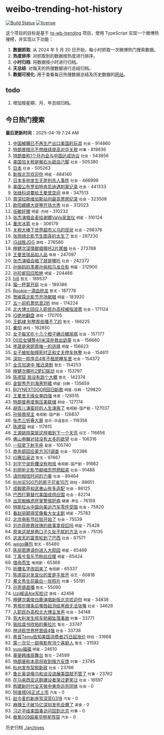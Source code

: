 # weibo-trending-hot-history

[![Build Status](https://github.com/lxw15337674/weibo-trending-hot-history/actions/workflows/nodejs.yml/badge.svg)](https://github.com/lxw15337674/weibo-trending-hot-history/actions)
[![license](https://img.shields.io/github/license/lxw15337674/weibo-trending-hot-history)](https://github.com/lxw15337674/weibo-trending-hot-history/blob/master/LICENSE)


这个项目的目标是基于 [tg-wb-trending](https://github.com/xiadd/tg-wb-trending) 项目，使用 TypeScript 实现一个微博热搜榜，并实现以下功能：

1. **数据抓取**: 从 2024 年 5 月 20 日开始，每小时抓取一次微博热门搜索数据。
2. **热度排序**: 对抓取到的数据按热度进行排序。
3. **小时归档**: 将数据按小时进行归档。
4. **天总结**: 对每天的热搜数据进行总结归档。
5. **数据可视化**: 用于查看每日热搜数据总结及历史数据的[网站](https://weibo-trending-hot-history.vercel.app/)。

## todo

1. 增加按星期、月、年总结归档。



## 今日热门搜索



























































































































































































































































































































































































































































































































































































































































































































































































































































































































































































































































































































































































































































































































































































































































































































































































































































































































































































































































































































































































































































































































































































































































































































































































































































































































































































































































































































































































































































































































































































































































































































































































































































































































































































































































































































































































































































































































































































































































































































































































































































































































































































































































































































































































































































































































































































































































































































































































































































































































































































































































































































































































































































































































































































































































































































































































































































































































































































































































































































































































































































































































































































































































































































































































































































































































































































































































































































































































































































































































































































































































































































































































































































































































































































































































































































































































































































































































































































































































<!-- BEGIN -->

**最后更新时间**：2025-04-19 7:24 AM
1. [中国被曝已不再生产出口美国的玩具](https://m.weibo.cn/search?containerid=100103type%3D1%26t%3D10%26q%3D%23%E4%B8%AD%E5%9B%BD%E8%A2%AB%E6%9B%9D%E5%B7%B2%E4%B8%8D%E5%86%8D%E7%94%9F%E4%BA%A7%E5%87%BA%E5%8F%A3%E7%BE%8E%E5%9B%BD%E7%9A%84%E7%8E%A9%E5%85%B7%23&stream_entry_id=31&isnewpage=1&extparam=seat%3D1%26c_type%3D31%26dgr%3D0%26cate%3D5001%26pos%3D0%26stream_entry_id%3D31%26realpos%3D1%26lcate%3D5001%26flag%3D2%26band_rank%3D1%26filter_type%3Drealtimehot%26q%3D%2523%25E4%25B8%25AD%25E5%259B%25BD%25E8%25A2%25AB%25E6%259B%259D%25E5%25B7%25B2%25E4%25B8%258D%25E5%2586%258D%25E7%2594%259F%25E4%25BA%25A7%25E5%2587%25BA%25E5%258F%25A3%25E7%25BE%258E%25E5%259B%25BD%25E7%259A%2584%25E7%258E%25A9%25E5%2585%25B7%2523%26display_time%3D1744993918%26pre_seqid%3D174499391868803309632131) `社会` - 914860
2. [特朗普暗示不想继续提高对华关税](https://m.weibo.cn/search?containerid=100103type%3D1%26t%3D10%26q%3D%23%E7%89%B9%E6%9C%97%E6%99%AE%E6%9A%97%E7%A4%BA%E4%B8%8D%E6%83%B3%E7%BB%A7%E7%BB%AD%E6%8F%90%E9%AB%98%E5%AF%B9%E5%8D%8E%E5%85%B3%E7%A8%8E%23&stream_entry_id=31&isnewpage=1&extparam=seat%3D1%26c_type%3D31%26dgr%3D0%26cate%3D5001%26pos%3D38%26stream_entry_id%3D31%26realpos%3D39%26lcate%3D5001%26flag%3D1%26band_rank%3D39%26filter_type%3Drealtimehot%26q%3D%2523%25E7%2589%25B9%25E6%259C%2597%25E6%2599%25AE%25E6%259A%2597%25E7%25A4%25BA%25E4%25B8%258D%25E6%2583%25B3%25E7%25BB%25A7%25E7%25BB%25AD%25E6%258F%2590%25E9%25AB%2598%25E5%25AF%25B9%25E5%258D%258E%25E5%2585%25B3%25E7%25A8%258E%2523%26display_time%3D1744993918%26pre_seqid%3D174499391868803309632131) `时事` - 819836
3. [特朗普称1个月内会与中国达成协议](https://m.weibo.cn/search?containerid=100103type%3D1%26t%3D10%26q%3D%23%E7%89%B9%E6%9C%97%E6%99%AE%E7%A7%B01%E4%B8%AA%E6%9C%88%E5%86%85%E4%BC%9A%E4%B8%8E%E4%B8%AD%E5%9B%BD%E8%BE%BE%E6%88%90%E5%8D%8F%E8%AE%AE%23&stream_entry_id=31&isnewpage=1&extparam=seat%3D1%26c_type%3D31%26dgr%3D0%26cate%3D5001%26pos%3D1%26stream_entry_id%3D31%26realpos%3D2%26lcate%3D5001%26flag%3D0%26band_rank%3D2%26filter_type%3Drealtimehot%26q%3D%2523%25E7%2589%25B9%25E6%259C%2597%25E6%2599%25AE%25E7%25A7%25B01%25E4%25B8%25AA%25E6%259C%2588%25E5%2586%2585%25E4%25BC%259A%25E4%25B8%258E%25E4%25B8%25AD%25E5%259B%25BD%25E8%25BE%25BE%25E6%2588%2590%25E5%258D%258F%25E8%25AE%25AE%2523%26display_time%3D1744993918%26pre_seqid%3D174499391868803309632131) `社会` - 543856
4. [美国加关税是搬石头砸自己脚](https://m.weibo.cn/search?containerid=100103type%3D1%26t%3D10%26q%3D%23%E7%BE%8E%E5%9B%BD%E5%8A%A0%E5%85%B3%E7%A8%8E%E6%98%AF%E6%90%AC%E7%9F%B3%E5%A4%B4%E7%A0%B8%E8%87%AA%E5%B7%B1%E8%84%9A%23&stream_entry_id=31&isnewpage=1&extparam=seat%3D1%26c_type%3D31%26dgr%3D0%26cate%3D5001%26pos%3D2%26stream_entry_id%3D31%26realpos%3D3%26lcate%3D5001%26flag%3D0%26band_rank%3D3%26filter_type%3Drealtimehot%26q%3D%2523%25E7%25BE%258E%25E5%259B%25BD%25E5%258A%25A0%25E5%2585%25B3%25E7%25A8%258E%25E6%2598%25AF%25E6%2590%25AC%25E7%259F%25B3%25E5%25A4%25B4%25E7%25A0%25B8%25E8%2587%25AA%25E5%25B7%25B1%25E8%2584%259A%2523%26display_time%3D1744993918%26pre_seqid%3D174499391868803309632131) `社会` - 505380
5. [日本](https://m.weibo.cn/search?containerid=100103type%3D1%26t%3D10%26q%3D%E6%97%A5%E6%9C%AC&stream_entry_id=31&isnewpage=1&extparam=seat%3D1%26c_type%3D31%26dgr%3D0%26cate%3D5001%26pos%3D3%26stream_entry_id%3D31%26realpos%3D4%26lcate%3D5001%26flag%3D16%26band_rank%3D4%26filter_type%3Drealtimehot%26q%3D%25E6%2597%25A5%25E6%259C%25AC%26display_time%3D1744993918%26pre_seqid%3D174499391868803309632131) `社会` - 505263
6. [新版北京欢迎你](https://m.weibo.cn/search?containerid=100103type%3D1%26t%3D10%26q%3D%23%E6%96%B0%E7%89%88%E5%8C%97%E4%BA%AC%E6%AC%A2%E8%BF%8E%E4%BD%A0%23&stream_entry_id=31&isnewpage=1&extparam=seat%3D1%26c_type%3D31%26dgr%3D0%26cate%3D5001%26pos%3D4%26stream_entry_id%3D31%26realpos%3D5%26lcate%3D5001%26flag%3D2%26band_rank%3D5%26filter_type%3Drealtimehot%26q%3D%2523%25E6%2596%25B0%25E7%2589%2588%25E5%258C%2597%25E4%25BA%25AC%25E6%25AC%25A2%25E8%25BF%258E%25E4%25BD%25A0%2523%26display_time%3D1744993918%26pre_seqid%3D174499391868803309632131) `明星` - 484140
7. [日本多地发生无差别杀人事件](https://m.weibo.cn/search?containerid=100103type%3D1%26t%3D10%26q%3D%23%E6%97%A5%E6%9C%AC%E5%A4%9A%E5%9C%B0%E5%8F%91%E7%94%9F%E6%97%A0%E5%B7%AE%E5%88%AB%E6%9D%80%E4%BA%BA%E4%BA%8B%E4%BB%B6%23&stream_entry_id=31&isnewpage=1&extparam=seat%3D1%26c_type%3D31%26dgr%3D0%26cate%3D5001%26pos%3D5%26stream_entry_id%3D31%26realpos%3D6%26lcate%3D5001%26flag%3D2%26band_rank%3D6%26filter_type%3Drealtimehot%26q%3D%2523%25E6%2597%25A5%25E6%259C%25AC%25E5%25A4%259A%25E5%259C%25B0%25E5%258F%2591%25E7%2594%259F%25E6%2597%25A0%25E5%25B7%25AE%25E5%2588%25AB%25E6%259D%2580%25E4%25BA%25BA%25E4%25BA%258B%25E4%25BB%25B6%2523%26display_time%3D1744993918%26pre_seqid%3D174499391868803309632131) `社会` - 466999
8. [美国公布罗伯特肯尼迪遇刺案记录](https://m.weibo.cn/search?containerid=100103type%3D1%26t%3D10%26q%3D%23%E7%BE%8E%E5%9B%BD%E5%85%AC%E5%B8%83%E7%BD%97%E4%BC%AF%E7%89%B9%E8%82%AF%E5%B0%BC%E8%BF%AA%E9%81%87%E5%88%BA%E6%A1%88%E8%AE%B0%E5%BD%95%23&stream_entry_id=31&isnewpage=1&extparam=seat%3D1%26c_type%3D31%26dgr%3D0%26cate%3D5001%26pos%3D6%26stream_entry_id%3D31%26realpos%3D7%26lcate%3D5001%26flag%3D1%26band_rank%3D7%26filter_type%3Drealtimehot%26q%3D%2523%25E7%25BE%258E%25E5%259B%25BD%25E5%2585%25AC%25E5%25B8%2583%25E7%25BD%2597%25E4%25BC%25AF%25E7%2589%25B9%25E8%2582%25AF%25E5%25B0%25BC%25E8%25BF%25AA%25E9%2581%2587%25E5%2588%25BA%25E6%25A1%2588%25E8%25AE%25B0%25E5%25BD%2595%2523%26display_time%3D1744993918%26pre_seqid%3D174499391868803309632131) `社会` - 441333
9. [张继科说要给王曼昱空间](https://m.weibo.cn/search?containerid=100103type%3D1%26t%3D10%26q%3D%23%E5%BC%A0%E7%BB%A7%E7%A7%91%E8%AF%B4%E8%A6%81%E7%BB%99%E7%8E%8B%E6%9B%BC%E6%98%B1%E7%A9%BA%E9%97%B4%23&stream_entry_id=31&isnewpage=1&extparam=seat%3D1%26c_type%3D31%26dgr%3D0%26cate%3D5001%26pos%3D7%26stream_entry_id%3D31%26realpos%3D8%26lcate%3D5001%26flag%3D2%26band_rank%3D8%26filter_type%3Drealtimehot%26q%3D%2523%25E5%25BC%25A0%25E7%25BB%25A7%25E7%25A7%2591%25E8%25AF%25B4%25E8%25A6%2581%25E7%25BB%2599%25E7%258E%258B%25E6%259B%25BC%25E6%2598%25B1%25E7%25A9%25BA%25E9%2597%25B4%2523%26display_time%3D1744993918%26pre_seqid%3D174499391868803309632131) `体育` - 347513
10. [周深拉斯维加斯站创最高票房纪录](https://m.weibo.cn/search?containerid=100103type%3D1%26t%3D10%26q%3D%23%E5%91%A8%E6%B7%B1%E6%8B%89%E6%96%AF%E7%BB%B4%E5%8A%A0%E6%96%AF%E7%AB%99%E5%88%9B%E6%9C%80%E9%AB%98%E7%A5%A8%E6%88%BF%E7%BA%AA%E5%BD%95%23&stream_entry_id=31&isnewpage=1&extparam=seat%3D1%26c_type%3D31%26dgr%3D0%26cate%3D5001%26pos%3D8%26stream_entry_id%3D31%26realpos%3D9%26lcate%3D5001%26flag%3D0%26band_rank%3D9%26filter_type%3Drealtimehot%26q%3D%2523%25E5%2591%25A8%25E6%25B7%25B1%25E6%258B%2589%25E6%2596%25AF%25E7%25BB%25B4%25E5%258A%25A0%25E6%2596%25AF%25E7%25AB%2599%25E5%2588%259B%25E6%259C%2580%25E9%25AB%2598%25E7%25A5%25A8%25E6%2588%25BF%25E7%25BA%25AA%25E5%25BD%2595%2523%26display_time%3D1744993918%26pre_seqid%3D174499391868803309632131) `社会` - 323508
11. [欧阳娜娜大提琴开场大秀](https://m.weibo.cn/search?containerid=100103type%3D1%26t%3D10%26q%3D%23%E6%AC%A7%E9%98%B3%E5%A8%9C%E5%A8%9C%E5%A4%A7%E6%8F%90%E7%90%B4%E5%BC%80%E5%9C%BA%E5%A4%A7%E7%A7%80%23&stream_entry_id=31&isnewpage=1&extparam=seat%3D1%26c_type%3D31%26dgr%3D0%26cate%3D5001%26pos%3D9%26stream_entry_id%3D31%26realpos%3D10%26lcate%3D5001%26flag%3D0%26band_rank%3D10%26filter_type%3Drealtimehot%26q%3D%2523%25E6%25AC%25A7%25E9%2598%25B3%25E5%25A8%259C%25E5%25A8%259C%25E5%25A4%25A7%25E6%258F%2590%25E7%2590%25B4%25E5%25BC%2580%25E5%259C%25BA%25E5%25A4%25A7%25E7%25A7%2580%2523%26display_time%3D1744993918%26pre_seqid%3D174499391868803309632131) `社会` - 312023
12. [任敏好辣](https://m.weibo.cn/search?containerid=100103type%3D1%26t%3D10%26q%3D%E4%BB%BB%E6%95%8F%E5%A5%BD%E8%BE%A3&stream_entry_id=31&isnewpage=1&extparam=seat%3D1%26c_type%3D31%26dgr%3D0%26cate%3D5001%26pos%3D10%26stream_entry_id%3D31%26realpos%3D11%26lcate%3D5001%26flag%3D2%26band_rank%3D11%26filter_type%3Drealtimehot%26q%3D%25E4%25BB%25BB%25E6%2595%258F%25E5%25A5%25BD%25E8%25BE%25A3%26display_time%3D1744993918%26pre_seqid%3D174499391868803309632131) `明星-内地` - 310232
13. [张杰演唱会麦给谢娜VaVa吴宣仪](https://m.weibo.cn/search?containerid=100103type%3D1%26t%3D10%26q%3D%E5%BC%A0%E6%9D%B0%E6%BC%94%E5%94%B1%E4%BC%9A%E9%BA%A6%E7%BB%99%E8%B0%A2%E5%A8%9CVaVa%E5%90%B4%E5%AE%A3%E4%BB%AA&stream_entry_id=31&isnewpage=1&extparam=seat%3D1%26c_type%3D31%26dgr%3D0%26cate%3D5001%26pos%3D11%26stream_entry_id%3D31%26realpos%3D12%26lcate%3D5001%26flag%3D1%26band_rank%3D12%26filter_type%3Drealtimehot%26q%3D%25E5%25BC%25A0%25E6%259D%25B0%25E6%25BC%2594%25E5%2594%25B1%25E4%25BC%259A%25E9%25BA%25A6%25E7%25BB%2599%25E8%25B0%25A2%25E5%25A8%259CVaVa%25E5%2590%25B4%25E5%25AE%25A3%25E4%25BB%25AA%26display_time%3D1744993918%26pre_seqid%3D174499391868803309632131) `明星` - 310124
14. [重庆冰雹](https://m.weibo.cn/search?containerid=100103type%3D1%26t%3D10%26q%3D%E9%87%8D%E5%BA%86%E5%86%B0%E9%9B%B9&stream_entry_id=31&isnewpage=1&extparam=seat%3D1%26c_type%3D31%26dgr%3D0%26cate%3D5001%26pos%3D12%26stream_entry_id%3D31%26realpos%3D13%26lcate%3D5001%26flag%3D1%26band_rank%3D13%26filter_type%3Drealtimehot%26q%3D%25E9%2587%258D%25E5%25BA%2586%25E5%2586%25B0%25E9%259B%25B9%26display_time%3D1744993918%26pre_seqid%3D174499391868803309632131) `社会` - 306179
15. [关税大棒下世界超市义乌的现状](https://m.weibo.cn/search?containerid=100103type%3D1%26t%3D10%26q%3D%23%E5%85%B3%E7%A8%8E%E5%A4%A7%E6%A3%92%E4%B8%8B%E4%B8%96%E7%95%8C%E8%B6%85%E5%B8%82%E4%B9%89%E4%B9%8C%E7%9A%84%E7%8E%B0%E7%8A%B6%23&stream_entry_id=31&isnewpage=1&extparam=seat%3D1%26c_type%3D31%26dgr%3D0%26cate%3D5001%26pos%3D42%26stream_entry_id%3D31%26realpos%3D43%26lcate%3D5001%26flag%3D0%26band_rank%3D43%26filter_type%3Drealtimehot%26q%3D%2523%25E5%2585%25B3%25E7%25A8%258E%25E5%25A4%25A7%25E6%25A3%2592%25E4%25B8%258B%25E4%25B8%2596%25E7%2595%258C%25E8%25B6%2585%25E5%25B8%2582%25E4%25B9%2589%25E4%25B9%258C%25E7%259A%2584%25E7%258E%25B0%25E7%258A%25B6%2523%26display_time%3D1744993918%26pre_seqid%3D174499391868803309632131) `社会` - 298376
16. [张雨绮北影节生图真的太生了](https://m.weibo.cn/search?containerid=100103type%3D1%26t%3D10%26q%3D%E5%BC%A0%E9%9B%A8%E7%BB%AE%E5%8C%97%E5%BD%B1%E8%8A%82%E7%94%9F%E5%9B%BE%E7%9C%9F%E7%9A%84%E5%A4%AA%E7%94%9F%E4%BA%86&stream_entry_id=31&isnewpage=1&extparam=seat%3D1%26c_type%3D31%26dgr%3D0%26cate%3D5001%26pos%3D13%26stream_entry_id%3D31%26realpos%3D14%26lcate%3D5001%26flag%3D1%26band_rank%3D14%26filter_type%3Drealtimehot%26q%3D%25E5%25BC%25A0%25E9%259B%25A8%25E7%25BB%25AE%25E5%258C%2597%25E5%25BD%25B1%25E8%258A%2582%25E7%2594%259F%25E5%259B%25BE%25E7%259C%259F%25E7%259A%2584%25E5%25A4%25AA%25E7%2594%259F%25E4%25BA%2586%26display_time%3D1744993918%26pre_seqid%3D174499391868803309632131) `暂无` - 287230
17. [iG战胜JDG](https://m.weibo.cn/search?containerid=100103type%3D1%26t%3D10%26q%3D%23iG%E6%88%98%E8%83%9CJDG%23&stream_entry_id=31&isnewpage=1&extparam=seat%3D1%26c_type%3D31%26dgr%3D0%26cate%3D5001%26pos%3D14%26stream_entry_id%3D31%26realpos%3D15%26lcate%3D5001%26flag%3D1%26band_rank%3D15%26filter_type%3Drealtimehot%26q%3D%2523iG%25E6%2588%2598%25E8%2583%259CJDG%2523%26display_time%3D1744993918%26pre_seqid%3D174499391868803309632131) `游戏` - 276580
18. [檀健次深情献唱哪吒2片尾曲](https://m.weibo.cn/search?containerid=100103type%3D1%26t%3D10%26q%3D%23%E6%AA%80%E5%81%A5%E6%AC%A1%E6%B7%B1%E6%83%85%E7%8C%AE%E5%94%B1%E5%93%AA%E5%90%922%E7%89%87%E5%B0%BE%E6%9B%B2%23&stream_entry_id=31&isnewpage=1&extparam=seat%3D1%26c_type%3D31%26dgr%3D0%26cate%3D5001%26pos%3D15%26stream_entry_id%3D31%26realpos%3D16%26lcate%3D5001%26flag%3D0%26band_rank%3D16%26filter_type%3Drealtimehot%26q%3D%2523%25E6%25AA%2580%25E5%2581%25A5%25E6%25AC%25A1%25E6%25B7%25B1%25E6%2583%2585%25E7%258C%25AE%25E5%2594%25B1%25E5%2593%25AA%25E5%2590%25922%25E7%2589%2587%25E5%25B0%25BE%25E6%259B%25B2%2523%26display_time%3D1744993918%26pre_seqid%3D174499391868803309632131) `社会` - 273768
19. [王曼昱球品如人品](https://m.weibo.cn/search?containerid=100103type%3D1%26t%3D10%26q%3D%23%E7%8E%8B%E6%9B%BC%E6%98%B1%E7%90%83%E5%93%81%E5%A6%82%E4%BA%BA%E5%93%81%23&stream_entry_id=31&isnewpage=1&extparam=seat%3D1%26c_type%3D31%26dgr%3D0%26cate%3D5001%26pos%3D16%26stream_entry_id%3D31%26realpos%3D17%26lcate%3D5001%26flag%3D0%26band_rank%3D17%26filter_type%3Drealtimehot%26q%3D%2523%25E7%258E%258B%25E6%259B%25BC%25E6%2598%25B1%25E7%2590%2583%25E5%2593%2581%25E5%25A6%2582%25E4%25BA%25BA%25E5%2593%2581%2523%26display_time%3D1744993918%26pre_seqid%3D174499391868803309632131) `体育` - 247097
20. [张杰演唱会唱了就是哪吒](https://m.weibo.cn/search?containerid=100103type%3D1%26t%3D10%26q%3D%23%E5%BC%A0%E6%9D%B0%E6%BC%94%E5%94%B1%E4%BC%9A%E5%94%B1%E4%BA%86%E5%B0%B1%E6%98%AF%E5%93%AA%E5%90%92%23&stream_entry_id=31&isnewpage=1&extparam=seat%3D1%26lcate%3D5001%26flag%3D1%26realpos%3D6%26q%3D%2523%25E5%25BC%25A0%25E6%259D%25B0%25E6%25BC%2594%25E5%2594%25B1%25E4%25BC%259A%25E5%2594%25B1%25E4%25BA%2586%25E5%25B0%25B1%25E6%2598%25AF%25E5%2593%25AA%25E5%2590%2592%2523%26c_type%3D31%26cate%3D5001%26pos%3D6%26filter_type%3Drealtimehot%26stream_entry_id%3D31%26band_rank%3D6%26dgr%3D0%26display_time%3D1744997044%26pre_seqid%3D174499704415503446132156) `社会` - 242372
21. [孙俪妈妈羡慕孙俪和马龙合影](https://m.weibo.cn/search?containerid=100103type%3D1%26t%3D10%26q%3D%23%E5%AD%99%E4%BF%AA%E5%A6%88%E5%A6%88%E7%BE%A1%E6%85%95%E5%AD%99%E4%BF%AA%E5%92%8C%E9%A9%AC%E9%BE%99%E5%90%88%E5%BD%B1%23&stream_entry_id=31&isnewpage=1&extparam=seat%3D1%26c_type%3D31%26dgr%3D0%26cate%3D5001%26pos%3D17%26stream_entry_id%3D31%26realpos%3D18%26lcate%3D5001%26flag%3D0%26band_rank%3D18%26filter_type%3Drealtimehot%26q%3D%2523%25E5%25AD%2599%25E4%25BF%25AA%25E5%25A6%2588%25E5%25A6%2588%25E7%25BE%25A1%25E6%2585%2595%25E5%25AD%2599%25E4%25BF%25AA%25E5%2592%258C%25E9%25A9%25AC%25E9%25BE%2599%25E5%2590%2588%25E5%25BD%25B1%2523%26display_time%3D1744993918%26pre_seqid%3D174499391868803309632131) `明星` - 212900
22. [孙珍妮回应脸肿](https://m.weibo.cn/search?containerid=100103type%3D1%26t%3D10%26q%3D%23%E5%AD%99%E7%8F%8D%E5%A6%AE%E5%9B%9E%E5%BA%94%E8%84%B8%E8%82%BF%23&stream_entry_id=31&isnewpage=1&extparam=seat%3D1%26c_type%3D31%26dgr%3D0%26cate%3D5001%26pos%3D18%26stream_entry_id%3D31%26realpos%3D19%26lcate%3D5001%26flag%3D0%26band_rank%3D19%26filter_type%3Drealtimehot%26q%3D%2523%25E5%25AD%2599%25E7%258F%258D%25E5%25A6%25AE%25E5%259B%259E%25E5%25BA%2594%25E8%2584%25B8%25E8%2582%25BF%2523%26display_time%3D1744993918%26pre_seqid%3D174499391868803309632131) `明星` - 204466
23. [hi6](https://m.weibo.cn/search?containerid=100103type%3D1%26t%3D10%26q%3Dhi6&stream_entry_id=31&isnewpage=1&extparam=seat%3D1%26c_type%3D31%26dgr%3D0%26cate%3D5001%26pos%3D19%26stream_entry_id%3D31%26realpos%3D20%26lcate%3D5001%26flag%3D1%26band_rank%3D20%26filter_type%3Drealtimehot%26q%3Dhi6%26display_time%3D1744993918%26pre_seqid%3D174499391868803309632131) `暂无` - 189537
24. [猫一杯案开庭](https://m.weibo.cn/search?containerid=100103type%3D1%26t%3D10%26q%3D%23%E7%8C%AB%E4%B8%80%E6%9D%AF%E6%A1%88%E5%BC%80%E5%BA%AD%23&stream_entry_id=31&isnewpage=1&extparam=seat%3D1%26c_type%3D31%26dgr%3D0%26cate%3D5001%26pos%3D20%26stream_entry_id%3D31%26realpos%3D21%26lcate%3D5001%26flag%3D2%26band_rank%3D21%26filter_type%3Drealtimehot%26q%3D%2523%25E7%258C%25AB%25E4%25B8%2580%25E6%259D%25AF%25E6%25A1%2588%25E5%25BC%2580%25E5%25BA%25AD%2523%26display_time%3D1744993918%26pre_seqid%3D174499391868803309632131) `社会` - 189386
25. [Rookie一滴血抢龙](https://m.weibo.cn/search?containerid=100103type%3D1%26t%3D10%26q%3DRookie%E4%B8%80%E6%BB%B4%E8%A1%80%E6%8A%A2%E9%BE%99&stream_entry_id=31&isnewpage=1&extparam=seat%3D1%26c_type%3D31%26dgr%3D0%26cate%3D5001%26pos%3D21%26stream_entry_id%3D31%26realpos%3D22%26lcate%3D5001%26flag%3D1%26band_rank%3D22%26filter_type%3Drealtimehot%26q%3DRookie%25E4%25B8%2580%25E6%25BB%25B4%25E8%25A1%2580%25E6%258A%25A2%25E9%25BE%2599%26display_time%3D1744993918%26pre_seqid%3D174499391868803309632131) `暂无` - 187776
26. [贺峻霖北影节开场献唱](https://m.weibo.cn/search?containerid=100103type%3D1%26t%3D10%26q%3D%23%E8%B4%BA%E5%B3%BB%E9%9C%96%E5%8C%97%E5%BD%B1%E8%8A%82%E5%BC%80%E5%9C%BA%E7%8C%AE%E5%94%B1%23&stream_entry_id=31&isnewpage=1&extparam=seat%3D1%26c_type%3D31%26dgr%3D0%26cate%3D5001%26pos%3D22%26stream_entry_id%3D31%26realpos%3D23%26lcate%3D5001%26flag%3D1%26band_rank%3D23%26filter_type%3Drealtimehot%26q%3D%2523%25E8%25B4%25BA%25E5%25B3%25BB%25E9%259C%2596%25E5%258C%2597%25E5%25BD%25B1%25E8%258A%2582%25E5%25BC%2580%25E5%259C%25BA%25E7%258C%25AE%25E5%2594%25B1%2523%26display_time%3D1744993918%26pre_seqid%3D174499391868803309632131) `明星` - 183920
27. [五一前机票低至2折](https://m.weibo.cn/search?containerid=100103type%3D1%26t%3D10%26q%3D%23%E4%BA%94%E4%B8%80%E5%89%8D%E6%9C%BA%E7%A5%A8%E4%BD%8E%E8%87%B32%E6%8A%98%23&stream_entry_id=31&isnewpage=1&extparam=seat%3D1%26c_type%3D31%26dgr%3D0%26cate%3D5001%26pos%3D23%26stream_entry_id%3D31%26realpos%3D24%26lcate%3D5001%26flag%3D1%26band_rank%3D24%26filter_type%3Drealtimehot%26q%3D%2523%25E4%25BA%2594%25E4%25B8%2580%25E5%2589%258D%25E6%259C%25BA%25E7%25A5%25A8%25E4%25BD%258E%25E8%2587%25B32%25E6%258A%2598%2523%26display_time%3D1744993918%26pre_seqid%3D174499391868803309632131) `财经` - 174224
28. [北大博士回应入职民办高校被指浪费](https://m.weibo.cn/search?containerid=100103type%3D1%26t%3D10%26q%3D%23%E5%8C%97%E5%A4%A7%E5%8D%9A%E5%A3%AB%E5%9B%9E%E5%BA%94%E5%85%A5%E8%81%8C%E6%B0%91%E5%8A%9E%E9%AB%98%E6%A0%A1%E8%A2%AB%E6%8C%87%E6%B5%AA%E8%B4%B9%23&stream_entry_id=31&isnewpage=1&extparam=seat%3D1%26c_type%3D31%26dgr%3D0%26cate%3D5001%26pos%3D24%26stream_entry_id%3D31%26realpos%3D25%26lcate%3D5001%26flag%3D0%26band_rank%3D25%26filter_type%3Drealtimehot%26q%3D%2523%25E5%258C%2597%25E5%25A4%25A7%25E5%258D%259A%25E5%25A3%25AB%25E5%259B%259E%25E5%25BA%2594%25E5%2585%25A5%25E8%2581%258C%25E6%25B0%2591%25E5%258A%259E%25E9%25AB%2598%25E6%25A0%25A1%25E8%25A2%25AB%25E6%258C%2587%25E6%25B5%25AA%25E8%25B4%25B9%2523%26display_time%3D1744993918%26pre_seqid%3D174499391868803309632131) `社会` - 171124
29. [iG绝地翻盘](https://m.weibo.cn/search?containerid=100103type%3D1%26t%3D10%26q%3D%23iG%E7%BB%9D%E5%9C%B0%E7%BF%BB%E7%9B%98%23&stream_entry_id=31&isnewpage=1&extparam=seat%3D1%26c_type%3D31%26dgr%3D0%26cate%3D5001%26pos%3D25%26stream_entry_id%3D31%26realpos%3D26%26lcate%3D5001%26flag%3D1%26band_rank%3D26%26filter_type%3Drealtimehot%26q%3D%2523iG%25E7%25BB%259D%25E5%259C%25B0%25E7%25BF%25BB%25E7%259B%2598%2523%26display_time%3D1744993918%26pre_seqid%3D174499391868803309632131) `游戏` - 170705
30. [王鹤棣 别整那些播不了的](https://m.weibo.cn/search?containerid=100103type%3D1%26t%3D10%26q%3D%E7%8E%8B%E9%B9%A4%E6%A3%A3+%E5%88%AB%E6%95%B4%E9%82%A3%E4%BA%9B%E6%92%AD%E4%B8%8D%E4%BA%86%E7%9A%84&stream_entry_id=31&isnewpage=1&extparam=seat%3D1%26c_type%3D31%26dgr%3D0%26cate%3D5001%26pos%3D26%26stream_entry_id%3D31%26realpos%3D27%26lcate%3D5001%26flag%3D0%26band_rank%3D27%26filter_type%3Drealtimehot%26q%3D%25E7%258E%258B%25E9%25B9%25A4%25E6%25A3%25A3%2520%25E5%2588%25AB%25E6%2595%25B4%25E9%2582%25A3%25E4%25BA%259B%25E6%2592%25AD%25E4%25B8%258D%25E4%25BA%2586%25E7%259A%2584%26display_time%3D1744993918%26pre_seqid%3D174499391868803309632131) `暂无` - 166225
31. [秦彻](https://m.weibo.cn/search?containerid=100103type%3D1%26t%3D10%26q%3D%E7%A7%A6%E5%BD%BB&stream_entry_id=31&isnewpage=1&extparam=seat%3D1%26c_type%3D31%26dgr%3D0%26cate%3D5001%26pos%3D27%26stream_entry_id%3D31%26realpos%3D28%26lcate%3D5001%26flag%3D1%26band_rank%3D28%26filter_type%3Drealtimehot%26q%3D%25E7%25A7%25A6%25E5%25BD%25BB%26display_time%3D1744993918%26pre_seqid%3D174499391868803309632131) `游戏` - 162850
32. [女子每天吃十几个橙子确诊糖尿病](https://m.weibo.cn/search?containerid=100103type%3D1%26t%3D10%26q%3D%23%E5%A5%B3%E5%AD%90%E6%AF%8F%E5%A4%A9%E5%90%83%E5%8D%81%E5%87%A0%E4%B8%AA%E6%A9%99%E5%AD%90%E7%A1%AE%E8%AF%8A%E7%B3%96%E5%B0%BF%E7%97%85%23&stream_entry_id=31&isnewpage=1&extparam=seat%3D1%26c_type%3D31%26dgr%3D0%26cate%3D5001%26pos%3D28%26stream_entry_id%3D31%26realpos%3D29%26lcate%3D5001%26flag%3D0%26band_rank%3D29%26filter_type%3Drealtimehot%26q%3D%2523%25E5%25A5%25B3%25E5%25AD%2590%25E6%25AF%258F%25E5%25A4%25A9%25E5%2590%2583%25E5%258D%2581%25E5%2587%25A0%25E4%25B8%25AA%25E6%25A9%2599%25E5%25AD%2590%25E7%25A1%25AE%25E8%25AF%258A%25E7%25B3%2596%25E5%25B0%25BF%25E7%2597%2585%2523%26display_time%3D1744993918%26pre_seqid%3D174499391868803309632131) `社会` - 157177
33. [00后女辅警40米深井救出幼童](https://m.weibo.cn/search?containerid=100103type%3D1%26t%3D10%26q%3D%2300%E5%90%8E%E5%A5%B3%E8%BE%85%E8%AD%A640%E7%B1%B3%E6%B7%B1%E4%BA%95%E6%95%91%E5%87%BA%E5%B9%BC%E7%AB%A5%23&stream_entry_id=31&isnewpage=1&extparam=seat%3D1%26lcate%3D5001%26stream_entry_id%3D31%26filter_type%3Drealtimehot%26c_type%3D31%26q%3D%252300%25E5%2590%258E%25E5%25A5%25B3%25E8%25BE%2585%25E8%25AD%25A640%25E7%25B1%25B3%25E6%25B7%25B1%25E4%25BA%2595%25E6%2595%2591%25E5%2587%25BA%25E5%25B9%25BC%25E7%25AB%25A5%2523%26pos%3D9%26dgr%3D0%26realpos%3D10%26flag%3D32768%26cate%3D5001%26band_rank%3D10%26display_time%3D1745008057%26pre_seqid%3D174500805758503077063108) `社会` - 156660
34. [李晟是宋妍霏唯一的选择](https://m.weibo.cn/search?containerid=100103type%3D1%26t%3D10%26q%3D%E6%9D%8E%E6%99%9F%E6%98%AF%E5%AE%8B%E5%A6%8D%E9%9C%8F%E5%94%AF%E4%B8%80%E7%9A%84%E9%80%89%E6%8B%A9&stream_entry_id=31&isnewpage=1&extparam=seat%3D1%26filter_type%3Drealtimehot%26realpos%3D27%26dgr%3D0%26cate%3D5001%26band_rank%3D27%26flag%3D1%26c_type%3D31%26stream_entry_id%3D31%26pos%3D27%26q%3D%25E6%259D%258E%25E6%2599%259F%25E6%2598%25AF%25E5%25AE%258B%25E5%25A6%258D%25E9%259C%258F%25E5%2594%25AF%25E4%25B8%2580%25E7%259A%2584%25E9%2580%2589%25E6%258B%25A9%26lcate%3D5001%26display_time%3D1745011510%26pre_seqid%3D174501151075603490993112) `明星` - 156623
35. [女子被轮胎撞死时正和丈夫停车休整](https://m.weibo.cn/search?containerid=100103type%3D1%26t%3D10%26q%3D%23%E5%A5%B3%E5%AD%90%E8%A2%AB%E8%BD%AE%E8%83%8E%E6%92%9E%E6%AD%BB%E6%97%B6%E6%AD%A3%E5%92%8C%E4%B8%88%E5%A4%AB%E5%81%9C%E8%BD%A6%E4%BC%91%E6%95%B4%23&stream_entry_id=31&isnewpage=1&extparam=seat%3D1%26realpos%3D11%26filter_type%3Drealtimehot%26c_type%3D31%26lcate%3D5001%26cate%3D5001%26flag%3D1%26q%3D%2523%25E5%25A5%25B3%25E5%25AD%2590%25E8%25A2%25AB%25E8%25BD%25AE%25E8%2583%258E%25E6%2592%259E%25E6%25AD%25BB%25E6%2597%25B6%25E6%25AD%25A3%25E5%2592%258C%25E4%25B8%2588%25E5%25A4%25AB%25E5%2581%259C%25E8%25BD%25A6%25E4%25BC%2591%25E6%2595%25B4%2523%26dgr%3D0%26band_rank%3D11%26pos%3D10%26stream_entry_id%3D31%26display_time%3D1745018673%26pre_seqid%3D174501867328007331642) `社会` - 154611
36. [深圳一程序员4年不租房睡车里](https://m.weibo.cn/search?containerid=100103type%3D1%26t%3D10%26q%3D%23%E6%B7%B1%E5%9C%B3%E4%B8%80%E7%A8%8B%E5%BA%8F%E5%91%984%E5%B9%B4%E4%B8%8D%E7%A7%9F%E6%88%BF%E7%9D%A1%E8%BD%A6%E9%87%8C%23&stream_entry_id=31&isnewpage=1&extparam=seat%3D1%26lcate%3D5001%26flag%3D1%26realpos%3D11%26q%3D%2523%25E6%25B7%25B1%25E5%259C%25B3%25E4%25B8%2580%25E7%25A8%258B%25E5%25BA%258F%25E5%2591%25984%25E5%25B9%25B4%25E4%25B8%258D%25E7%25A7%259F%25E6%2588%25BF%25E7%259D%25A1%25E8%25BD%25A6%25E9%2587%258C%2523%26c_type%3D31%26cate%3D5001%26pos%3D11%26filter_type%3Drealtimehot%26stream_entry_id%3D31%26band_rank%3D11%26dgr%3D0%26display_time%3D1744997044%26pre_seqid%3D174499704415503446132156) `社会` - 154372
37. [全员加速中 推迟录制](https://m.weibo.cn/search?containerid=100103type%3D1%26t%3D10%26q%3D%E5%85%A8%E5%91%98%E5%8A%A0%E9%80%9F%E4%B8%AD+%E6%8E%A8%E8%BF%9F%E5%BD%95%E5%88%B6&stream_entry_id=31&isnewpage=1&extparam=seat%3D1%26c_type%3D31%26dgr%3D0%26cate%3D5001%26pos%3D29%26stream_entry_id%3D31%26realpos%3D30%26lcate%3D5001%26flag%3D0%26band_rank%3D30%26filter_type%3Drealtimehot%26q%3D%25E5%2585%25A8%25E5%2591%2598%25E5%258A%25A0%25E9%2580%259F%25E4%25B8%25AD%2520%25E6%258E%25A8%25E8%25BF%259F%25E5%25BD%2595%25E5%2588%25B6%26display_time%3D1744993918%26pre_seqid%3D174499391868803309632131) `暂无` - 154253
38. [檀健次哪吒2梦幻联动](https://m.weibo.cn/search?containerid=100103type%3D1%26t%3D10%26q%3D%23%E6%AA%80%E5%81%A5%E6%AC%A1%E5%93%AA%E5%90%922%E6%A2%A6%E5%B9%BB%E8%81%94%E5%8A%A8%23&stream_entry_id=31&isnewpage=1&extparam=seat%3D1%26c_type%3D31%26dgr%3D0%26cate%3D5001%26pos%3D30%26stream_entry_id%3D31%26realpos%3D31%26lcate%3D5001%26flag%3D0%26band_rank%3D31%26filter_type%3Drealtimehot%26q%3D%2523%25E6%25AA%2580%25E5%2581%25A5%25E6%25AC%25A1%25E5%2593%25AA%25E5%2590%25922%25E6%25A2%25A6%25E5%25B9%25BB%25E8%2581%2594%25E5%258A%25A8%2523%26display_time%3D1744993918%26pre_seqid%3D174499391868803309632131) `社会` - 153797
39. [陈德容 我没有跳个大概](https://m.weibo.cn/search?containerid=100103type%3D1%26t%3D10%26q%3D%E9%99%88%E5%BE%B7%E5%AE%B9+%E6%88%91%E6%B2%A1%E6%9C%89%E8%B7%B3%E4%B8%AA%E5%A4%A7%E6%A6%82&stream_entry_id=31&isnewpage=1&extparam=seat%3D1%26c_type%3D31%26dgr%3D0%26cate%3D5001%26pos%3D31%26stream_entry_id%3D31%26realpos%3D32%26lcate%3D5001%26flag%3D0%26band_rank%3D32%26filter_type%3Drealtimehot%26q%3D%25E9%2599%2588%25E5%25BE%25B7%25E5%25AE%25B9%2520%25E6%2588%2591%25E6%25B2%25A1%25E6%259C%2589%25E8%25B7%25B3%25E4%25B8%25AA%25E5%25A4%25A7%25E6%25A6%2582%26display_time%3D1744993918%26pre_seqid%3D174499391868803309632131) `暂无` - 142374
40. [金智秀齐刘海黑短裙](https://m.weibo.cn/search?containerid=100103type%3D1%26t%3D10%26q%3D%23%E9%87%91%E6%99%BA%E7%A7%80%E9%BD%90%E5%88%98%E6%B5%B7%E9%BB%91%E7%9F%AD%E8%A3%99%23&stream_entry_id=31&isnewpage=1&extparam=seat%3D1%26c_type%3D31%26dgr%3D0%26cate%3D5001%26pos%3D32%26stream_entry_id%3D31%26realpos%3D33%26lcate%3D5001%26flag%3D0%26band_rank%3D33%26filter_type%3Drealtimehot%26q%3D%2523%25E9%2587%2591%25E6%2599%25BA%25E7%25A7%2580%25E9%25BD%2590%25E5%2588%2598%25E6%25B5%25B7%25E9%25BB%2591%25E7%259F%25AD%25E8%25A3%2599%2523%26display_time%3D1744993918%26pre_seqid%3D174499391868803309632131) `明星-日韩` - 135659
41. [BOYNEXTDOOR回归新歌](https://m.weibo.cn/search?containerid=100103type%3D1%26t%3D10%26q%3D%23BOYNEXTDOOR%E5%9B%9E%E5%BD%92%E6%96%B0%E6%AD%8C%23&stream_entry_id=31&isnewpage=1&extparam=seat%3D1%26c_type%3D31%26dgr%3D0%26cate%3D5001%26pos%3D33%26stream_entry_id%3D31%26realpos%3D34%26lcate%3D5001%26flag%3D1%26band_rank%3D34%26filter_type%3Drealtimehot%26q%3D%2523BOYNEXTDOOR%25E5%259B%259E%25E5%25BD%2592%25E6%2596%25B0%25E6%25AD%258C%2523%26display_time%3D1744993918%26pre_seqid%3D174499391868803309632131) `明星-日韩` - 129820
42. [王曼昱无缘女单四强](https://m.weibo.cn/search?containerid=100103type%3D1%26t%3D10%26q%3D%23%E7%8E%8B%E6%9B%BC%E6%98%B1%E6%97%A0%E7%BC%98%E5%A5%B3%E5%8D%95%E5%9B%9B%E5%BC%BA%23&stream_entry_id=31&isnewpage=1&extparam=seat%3D1%26c_type%3D31%26dgr%3D0%26cate%3D5001%26pos%3D34%26stream_entry_id%3D31%26realpos%3D35%26lcate%3D5001%26flag%3D0%26band_rank%3D35%26filter_type%3Drealtimehot%26q%3D%2523%25E7%258E%258B%25E6%259B%25BC%25E6%2598%25B1%25E6%2597%25A0%25E7%25BC%2598%25E5%25A5%25B3%25E5%258D%2595%25E5%259B%259B%25E5%25BC%25BA%2523%26display_time%3D1744993918%26pre_seqid%3D174499391868803309632131) `体育` - 128515
43. [特朗普再度施压美联储](https://m.weibo.cn/search?containerid=100103type%3D1%26t%3D10%26q%3D%23%E7%89%B9%E6%9C%97%E6%99%AE%E5%86%8D%E5%BA%A6%E6%96%BD%E5%8E%8B%E7%BE%8E%E8%81%94%E5%82%A8%23&stream_entry_id=31&isnewpage=1&extparam=seat%3D1%26realpos%3D16%26filter_type%3Drealtimehot%26c_type%3D31%26lcate%3D5001%26cate%3D5001%26flag%3D1%26q%3D%2523%25E7%2589%25B9%25E6%259C%2597%25E6%2599%25AE%25E5%2586%258D%25E5%25BA%25A6%25E6%2596%25BD%25E5%258E%258B%25E7%25BE%258E%25E8%2581%2594%25E5%2582%25A8%2523%26dgr%3D0%26band_rank%3D16%26pos%3D15%26stream_entry_id%3D31%26display_time%3D1745018673%26pre_seqid%3D174501867328007331642) `财经` - 127174
44. [胡杏儿演蛮好的人生演爽了](https://m.weibo.cn/search?containerid=100103type%3D1%26t%3D10%26q%3D%E8%83%A1%E6%9D%8F%E5%84%BF%E6%BC%94%E8%9B%AE%E5%A5%BD%E7%9A%84%E4%BA%BA%E7%94%9F%E6%BC%94%E7%88%BD%E4%BA%86&stream_entry_id=31&isnewpage=1&extparam=seat%3D1%26lcate%3D5001%26pos%3D38%26band_rank%3D38%26dgr%3D0%26filter_type%3Drealtimehot%26realpos%3D38%26c_type%3D31%26stream_entry_id%3D31%26cate%3D5001%26flag%3D1%26q%3D%25E8%2583%25A1%25E6%259D%258F%25E5%2584%25BF%25E6%25BC%2594%25E8%259B%25AE%25E5%25A5%25BD%25E7%259A%2584%25E4%25BA%25BA%25E7%2594%259F%25E6%25BC%2594%25E7%2588%25BD%25E4%25BA%2586%26display_time%3D1745015183%26pre_seqid%3D174501518342309935961) `电视剧-国产剧` - 127037
45. [孙俪救视主](https://m.weibo.cn/search?containerid=100103type%3D1%26t%3D10%26q%3D%E5%AD%99%E4%BF%AA%E6%95%91%E8%A7%86%E4%B8%BB&stream_entry_id=31&isnewpage=1&extparam=seat%3D1%26c_type%3D31%26realpos%3D27%26cate%3D5001%26band_rank%3D27%26lcate%3D5001%26stream_entry_id%3D31%26pos%3D27%26q%3D%25E5%25AD%2599%25E4%25BF%25AA%25E6%2595%2591%25E8%25A7%2586%25E4%25B8%25BB%26dgr%3D0%26flag%3D1%26filter_type%3Drealtimehot%26display_time%3D1745001314%26pre_seqid%3D174500131470903317595104) `电视剧-国产剧` - 126837
46. [张杰三折叠大屏](https://m.weibo.cn/search?containerid=100103type%3D1%26t%3D10%26q%3D%23%E5%BC%A0%E6%9D%B0%E4%B8%89%E6%8A%98%E5%8F%A0%E5%A4%A7%E5%B1%8F%23&stream_entry_id=31&isnewpage=1&extparam=seat%3D1%26c_type%3D31%26dgr%3D0%26cate%3D5001%26pos%3D35%26stream_entry_id%3D31%26realpos%3D36%26lcate%3D5001%26flag%3D0%26band_rank%3D36%26filter_type%3Drealtimehot%26q%3D%2523%25E5%25BC%25A0%25E6%259D%25B0%25E4%25B8%2589%25E6%258A%2598%25E5%258F%25A0%25E5%25A4%25A7%25E5%25B1%258F%2523%26display_time%3D1744993918%26pre_seqid%3D174499391868803309632131) `音乐-华语音乐` - 119356
47. [陈德容](https://m.weibo.cn/search?containerid=100103type%3D1%26t%3D10%26q%3D%E9%99%88%E5%BE%B7%E5%AE%B9&stream_entry_id=31&isnewpage=1&extparam=seat%3D1%26c_type%3D31%26dgr%3D0%26cate%3D5001%26pos%3D36%26stream_entry_id%3D31%26realpos%3D37%26lcate%3D5001%26flag%3D0%26band_rank%3D37%26filter_type%3Drealtimehot%26q%3D%25E9%2599%2588%25E5%25BE%25B7%25E5%25AE%25B9%26display_time%3D1744993918%26pre_seqid%3D174499391868803309632131) `明星` - 117815
48. [王源姚晓棠就这样唱到下一个天亮](https://m.weibo.cn/search?containerid=100103type%3D1%26t%3D10%26q%3D%23%E7%8E%8B%E6%BA%90%E5%A7%9A%E6%99%93%E6%A3%A0%E5%B0%B1%E8%BF%99%E6%A0%B7%E5%94%B1%E5%88%B0%E4%B8%8B%E4%B8%80%E4%B8%AA%E5%A4%A9%E4%BA%AE%23&stream_entry_id=31&isnewpage=1&extparam=seat%3D1%26c_type%3D31%26dgr%3D0%26cate%3D5001%26pos%3D37%26stream_entry_id%3D31%26realpos%3D38%26lcate%3D5001%26flag%3D1%26band_rank%3D38%26filter_type%3Drealtimehot%26q%3D%2523%25E7%258E%258B%25E6%25BA%2590%25E5%25A7%259A%25E6%2599%2593%25E6%25A3%25A0%25E5%25B0%25B1%25E8%25BF%2599%25E6%25A0%25B7%25E5%2594%25B1%25E5%2588%25B0%25E4%25B8%258B%25E4%25B8%2580%25E4%25B8%25AA%25E5%25A4%25A9%25E4%25BA%25AE%2523%26display_time%3D1744993918%26pre_seqid%3D174499391868803309632131) `综艺` - 116656
49. [佛山电翰对钱没有太多的欲望](https://m.weibo.cn/search?containerid=100103type%3D1%26t%3D10%26q%3D%23%E4%BD%9B%E5%B1%B1%E7%94%B5%E7%BF%B0%E5%AF%B9%E9%92%B1%E6%B2%A1%E6%9C%89%E5%A4%AA%E5%A4%9A%E7%9A%84%E6%AC%B2%E6%9C%9B%23&stream_entry_id=31&isnewpage=1&extparam=seat%3D1%26c_type%3D31%26dgr%3D0%26cate%3D5001%26pos%3D39%26stream_entry_id%3D31%26realpos%3D40%26lcate%3D5001%26flag%3D1%26band_rank%3D40%26filter_type%3Drealtimehot%26q%3D%2523%25E4%25BD%259B%25E5%25B1%25B1%25E7%2594%25B5%25E7%25BF%25B0%25E5%25AF%25B9%25E9%2592%25B1%25E6%25B2%25A1%25E6%259C%2589%25E5%25A4%25AA%25E5%25A4%259A%25E7%259A%2584%25E6%25AC%25B2%25E6%259C%259B%2523%26display_time%3D1744993918%26pre_seqid%3D174499391868803309632131) `社会` - 106316
50. [一招拿下射手座](https://m.weibo.cn/search?containerid=100103type%3D1%26t%3D10%26q%3D%23%E4%B8%80%E6%8B%9B%E6%8B%BF%E4%B8%8B%E5%B0%84%E6%89%8B%E5%BA%A7%23&stream_entry_id=31&isnewpage=1&extparam=seat%3D1%26c_type%3D31%26dgr%3D0%26cate%3D5001%26pos%3D48%26stream_entry_id%3D31%26realpos%3D49%26lcate%3D5001%26flag%3D1%26band_rank%3D49%26filter_type%3Drealtimehot%26q%3D%2523%25E4%25B8%2580%25E6%258B%259B%25E6%258B%25BF%25E4%25B8%258B%25E5%25B0%2584%25E6%2589%258B%25E5%25BA%25A7%2523%26display_time%3D1744993918%26pre_seqid%3D174499391868803309632131) `星座` - 105740
51. [商务部回应美方301调查](https://m.weibo.cn/search?containerid=100103type%3D1%26t%3D10%26q%3D%23%E5%95%86%E5%8A%A1%E9%83%A8%E5%9B%9E%E5%BA%94%E7%BE%8E%E6%96%B9301%E8%B0%83%E6%9F%A5%23&stream_entry_id=31&isnewpage=1&extparam=seat%3D1%26c_type%3D31%26dgr%3D0%26cate%3D5001%26pos%3D40%26stream_entry_id%3D31%26realpos%3D41%26lcate%3D5001%26flag%3D1%26band_rank%3D41%26filter_type%3Drealtimehot%26q%3D%2523%25E5%2595%2586%25E5%258A%25A1%25E9%2583%25A8%25E5%259B%259E%25E5%25BA%2594%25E7%25BE%258E%25E6%2596%25B9301%25E8%25B0%2583%25E6%259F%25A5%2523%26display_time%3D1744993918%26pre_seqid%3D174499391868803309632131) `社会` - 102386
52. [iG赛后采访](https://m.weibo.cn/search?containerid=100103type%3D1%26t%3D10%26q%3DiG%E8%B5%9B%E5%90%8E%E9%87%87%E8%AE%BF&stream_entry_id=31&isnewpage=1&extparam=seat%3D1%26c_type%3D31%26dgr%3D0%26cate%3D5001%26pos%3D41%26stream_entry_id%3D31%26realpos%3D42%26lcate%3D5001%26flag%3D1%26band_rank%3D42%26filter_type%3Drealtimehot%26q%3DiG%25E8%25B5%259B%25E5%2590%258E%25E9%2587%2587%25E8%25AE%25BF%26display_time%3D1744993918%26pre_seqid%3D174499391868803309632131) `暂无` - 97667
53. [刘宇宁说折腰没有吻戏](https://m.weibo.cn/search?containerid=100103type%3D1%26t%3D10%26q%3D%23%E5%88%98%E5%AE%87%E5%AE%81%E8%AF%B4%E6%8A%98%E8%85%B0%E6%B2%A1%E6%9C%89%E5%90%BB%E6%88%8F%23&stream_entry_id=31&isnewpage=1&extparam=seat%3D1%26c_type%3D31%26dgr%3D0%26cate%3D5001%26pos%3D43%26stream_entry_id%3D31%26realpos%3D44%26lcate%3D5001%26flag%3D0%26band_rank%3D44%26filter_type%3Drealtimehot%26q%3D%2523%25E5%2588%2598%25E5%25AE%2587%25E5%25AE%2581%25E8%25AF%25B4%25E6%258A%2598%25E8%2585%25B0%25E6%25B2%25A1%25E6%259C%2589%25E5%2590%25BB%25E6%2588%258F%2523%26display_time%3D1744993918%26pre_seqid%3D174499391868803309632131) `电视剧-国产剧` - 91662
54. [刘雨昕北影节献唱忽然想起来](https://m.weibo.cn/search?containerid=100103type%3D1%26t%3D10%26q%3D%23%E5%88%98%E9%9B%A8%E6%98%95%E5%8C%97%E5%BD%B1%E8%8A%82%E7%8C%AE%E5%94%B1%E5%BF%BD%E7%84%B6%E6%83%B3%E8%B5%B7%E6%9D%A5%23&stream_entry_id=31&isnewpage=1&extparam=seat%3D1%26lcate%3D5001%26flag%3D1%26realpos%3D26%26q%3D%2523%25E5%2588%2598%25E9%259B%25A8%25E6%2598%2595%25E5%258C%2597%25E5%25BD%25B1%25E8%258A%2582%25E7%258C%25AE%25E5%2594%25B1%25E5%25BF%25BD%25E7%2584%25B6%25E6%2583%25B3%25E8%25B5%25B7%25E6%259D%25A5%2523%26c_type%3D31%26cate%3D5001%26pos%3D26%26filter_type%3Drealtimehot%26stream_entry_id%3D31%26band_rank%3D26%26dgr%3D0%26display_time%3D1744997044%26pre_seqid%3D174499704415503446132156) `社会` - 91488
55. [请你相信时间的力量](https://m.weibo.cn/search?containerid=100103type%3D1%26t%3D10%26q%3D%23%E8%AF%B7%E4%BD%A0%E7%9B%B8%E4%BF%A1%E6%97%B6%E9%97%B4%E7%9A%84%E5%8A%9B%E9%87%8F%23&stream_entry_id=31&isnewpage=1&extparam=seat%3D1%26c_type%3D31%26dgr%3D0%26cate%3D5001%26pos%3D44%26stream_entry_id%3D31%26realpos%3D45%26lcate%3D5001%26flag%3D1%26band_rank%3D45%26filter_type%3Drealtimehot%26q%3D%2523%25E8%25AF%25B7%25E4%25BD%25A0%25E7%259B%25B8%25E4%25BF%25A1%25E6%2597%25B6%25E9%2597%25B4%25E7%259A%2584%25E5%258A%259B%25E9%2587%258F%2523%26display_time%3D1744993918%26pre_seqid%3D174499391868803309632131) `社会` - 89464
56. [杭州买500万的房子可省10万](https://m.weibo.cn/search?containerid=100103type%3D1%26t%3D10%26q%3D%23%E6%9D%AD%E5%B7%9E%E4%B9%B0500%E4%B8%87%E7%9A%84%E6%88%BF%E5%AD%90%E5%8F%AF%E7%9C%8110%E4%B8%87%23&stream_entry_id=31&isnewpage=1&extparam=seat%3D1%26c_type%3D31%26dgr%3D0%26cate%3D5001%26pos%3D45%26stream_entry_id%3D31%26realpos%3D46%26lcate%3D5001%26flag%3D0%26band_rank%3D46%26filter_type%3Drealtimehot%26q%3D%2523%25E6%259D%25AD%25E5%25B7%259E%25E4%25B9%25B0500%25E4%25B8%2587%25E7%259A%2584%25E6%2588%25BF%25E5%25AD%2590%25E5%258F%25AF%25E7%259C%258110%25E4%25B8%2587%2523%26display_time%3D1744993918%26pre_seqid%3D174499391868803309632131) `财经` - 88651
57. [成毅歌声和武夷山有多适配](https://m.weibo.cn/search?containerid=100103type%3D1%26t%3D10%26q%3D%23%E6%88%90%E6%AF%85%E6%AD%8C%E5%A3%B0%E5%92%8C%E6%AD%A6%E5%A4%B7%E5%B1%B1%E6%9C%89%E5%A4%9A%E9%80%82%E9%85%8D%23&stream_entry_id=31&isnewpage=1&extparam=seat%3D1%26c_type%3D31%26dgr%3D0%26cate%3D5001%26pos%3D46%26stream_entry_id%3D31%26realpos%3D47%26lcate%3D5001%26flag%3D1%26band_rank%3D47%26filter_type%3Drealtimehot%26q%3D%2523%25E6%2588%2590%25E6%25AF%2585%25E6%25AD%258C%25E5%25A3%25B0%25E5%2592%258C%25E6%25AD%25A6%25E5%25A4%25B7%25E5%25B1%25B1%25E6%259C%2589%25E5%25A4%259A%25E9%2580%2582%25E9%2585%258D%2523%26display_time%3D1744993918%26pre_seqid%3D174499391868803309632131) `社会` - 86125
58. [巴西打算替代美国成供应国](https://m.weibo.cn/search?containerid=100103type%3D1%26t%3D10%26q%3D%23%E5%B7%B4%E8%A5%BF%E6%89%93%E7%AE%97%E6%9B%BF%E4%BB%A3%E7%BE%8E%E5%9B%BD%E6%88%90%E4%BE%9B%E5%BA%94%E5%9B%BD%23&stream_entry_id=31&isnewpage=1&extparam=seat%3D1%26c_type%3D31%26dgr%3D0%26cate%3D5001%26pos%3D47%26stream_entry_id%3D31%26realpos%3D48%26lcate%3D5001%26flag%3D1%26band_rank%3D48%26filter_type%3Drealtimehot%26q%3D%2523%25E5%25B7%25B4%25E8%25A5%25BF%25E6%2589%2593%25E7%25AE%2597%25E6%259B%25BF%25E4%25BB%25A3%25E7%25BE%258E%25E5%259B%25BD%25E6%2588%2590%25E4%25BE%259B%25E5%25BA%2594%25E5%259B%25BD%2523%26display_time%3D1744993918%26pre_seqid%3D174499391868803309632131) `社会` - 82214
59. [出现蜘蛛痣肝掌警惕肝病](https://m.weibo.cn/search?containerid=100103type%3D1%26t%3D10%26q%3D%23%E5%87%BA%E7%8E%B0%E8%9C%98%E8%9B%9B%E7%97%A3%E8%82%9D%E6%8E%8C%E8%AD%A6%E6%83%95%E8%82%9D%E7%97%85%23&stream_entry_id=31&isnewpage=1&extparam=seat%3D1%26realpos%3D25%26filter_type%3Drealtimehot%26c_type%3D31%26lcate%3D5001%26cate%3D5001%26flag%3D1%26q%3D%2523%25E5%2587%25BA%25E7%258E%25B0%25E8%259C%2598%25E8%259B%259B%25E7%2597%25A3%25E8%2582%259D%25E6%258E%258C%25E8%25AD%25A6%25E6%2583%2595%25E8%2582%259D%25E7%2597%2585%2523%26dgr%3D0%26band_rank%3D25%26pos%3D24%26stream_entry_id%3D31%26display_time%3D1745018673%26pre_seqid%3D174501867328007331642) `健康-养生` - 76159
60. [特斯拉从中国向美运汽车零件受阻](https://m.weibo.cn/search?containerid=100103type%3D1%26t%3D10%26q%3D%23%E7%89%B9%E6%96%AF%E6%8B%89%E4%BB%8E%E4%B8%AD%E5%9B%BD%E5%90%91%E7%BE%8E%E8%BF%90%E6%B1%BD%E8%BD%A6%E9%9B%B6%E4%BB%B6%E5%8F%97%E9%98%BB%23&stream_entry_id=31&isnewpage=1&extparam=seat%3D1%26filter_type%3Drealtimehot%26realpos%3D49%26dgr%3D0%26cate%3D5001%26band_rank%3D49%26flag%3D1%26c_type%3D31%26stream_entry_id%3D31%26pos%3D49%26q%3D%2523%25E7%2589%25B9%25E6%2596%25AF%25E6%258B%2589%25E4%25BB%258E%25E4%25B8%25AD%25E5%259B%25BD%25E5%2590%2591%25E7%25BE%258E%25E8%25BF%2590%25E6%25B1%25BD%25E8%25BD%25A6%25E9%259B%25B6%25E4%25BB%25B6%25E5%258F%2597%25E9%2598%25BB%2523%26lcate%3D5001%26display_time%3D1745011510%26pre_seqid%3D174501151075603490993112) `社会` - 75820
61. [看赵丽颖得奖像看大女主剧](https://m.weibo.cn/search?containerid=100103type%3D1%26t%3D10%26q%3D%23%E7%9C%8B%E8%B5%B5%E4%B8%BD%E9%A2%96%E5%BE%97%E5%A5%96%E5%83%8F%E7%9C%8B%E5%A4%A7%E5%A5%B3%E4%B8%BB%E5%89%A7%23&stream_entry_id=31&isnewpage=1&extparam=seat%3D1%26realpos%3D28%26filter_type%3Drealtimehot%26c_type%3D31%26lcate%3D5001%26cate%3D5001%26flag%3D1%26q%3D%2523%25E7%259C%258B%25E8%25B5%25B5%25E4%25B8%25BD%25E9%25A2%2596%25E5%25BE%2597%25E5%25A5%2596%25E5%2583%258F%25E7%259C%258B%25E5%25A4%25A7%25E5%25A5%25B3%25E4%25B8%25BB%25E5%2589%25A7%2523%26dgr%3D0%26band_rank%3D28%26pos%3D27%26stream_entry_id%3D31%26display_time%3D1745018673%26pre_seqid%3D174501867328007331642) `明星` - 75783
62. [北京电影节红毯开始了](https://m.weibo.cn/search?containerid=100103type%3D1%26t%3D10%26q%3D%23%E5%8C%97%E4%BA%AC%E7%94%B5%E5%BD%B1%E8%8A%82%E7%BA%A2%E6%AF%AF%E5%BC%80%E5%A7%8B%E4%BA%86%23&stream_entry_id=31&isnewpage=1&extparam=seat%3D1%26c_type%3D31%26dgr%3D0%26cate%3D5001%26pos%3D49%26stream_entry_id%3D31%26realpos%3D50%26lcate%3D5001%26flag%3D1%26band_rank%3D50%26filter_type%3Drealtimehot%26q%3D%2523%25E5%258C%2597%25E4%25BA%25AC%25E7%2594%25B5%25E5%25BD%25B1%25E8%258A%2582%25E7%25BA%25A2%25E6%25AF%25AF%25E5%25BC%2580%25E5%25A7%258B%25E4%25BA%2586%2523%26display_time%3D1744993918%26pre_seqid%3D174499391868803309632131) `社会` - 75539
63. [刘亦菲能靠玫瑰的故事拿视后吗](https://m.weibo.cn/search?containerid=100103type%3D1%26t%3D10%26q%3D%23%E5%88%98%E4%BA%A6%E8%8F%B2%E8%83%BD%E9%9D%A0%E7%8E%AB%E7%91%B0%E7%9A%84%E6%95%85%E4%BA%8B%E6%8B%BF%E8%A7%86%E5%90%8E%E5%90%97%23&stream_entry_id=31&isnewpage=1&extparam=seat%3D1%26realpos%3D29%26filter_type%3Drealtimehot%26c_type%3D31%26lcate%3D5001%26cate%3D5001%26flag%3D1%26q%3D%2523%25E5%2588%2598%25E4%25BA%25A6%25E8%258F%25B2%25E8%2583%25BD%25E9%259D%25A0%25E7%258E%25AB%25E7%2591%25B0%25E7%259A%2584%25E6%2595%2585%25E4%25BA%258B%25E6%258B%25BF%25E8%25A7%2586%25E5%2590%258E%25E5%2590%2597%2523%26dgr%3D0%26band_rank%3D29%26pos%3D28%26stream_entry_id%3D31%26display_time%3D1745018673%26pre_seqid%3D174501867328007331642) `明星` - 75428
64. [原来这就是两口子久处不腻的方法](https://m.weibo.cn/search?containerid=100103type%3D1%26t%3D10%26q%3D%23%E5%8E%9F%E6%9D%A5%E8%BF%99%E5%B0%B1%E6%98%AF%E4%B8%A4%E5%8F%A3%E5%AD%90%E4%B9%85%E5%A4%84%E4%B8%8D%E8%85%BB%E7%9A%84%E6%96%B9%E6%B3%95%23&stream_entry_id=31&isnewpage=1&extparam=seat%3D1%26realpos%3D31%26filter_type%3Drealtimehot%26c_type%3D31%26lcate%3D5001%26cate%3D5001%26flag%3D1%26q%3D%2523%25E5%258E%259F%25E6%259D%25A5%25E8%25BF%2599%25E5%25B0%25B1%25E6%2598%25AF%25E4%25B8%25A4%25E5%258F%25A3%25E5%25AD%2590%25E4%25B9%2585%25E5%25A4%2584%25E4%25B8%258D%25E8%2585%25BB%25E7%259A%2584%25E6%2596%25B9%25E6%25B3%2595%2523%26dgr%3D0%26band_rank%3D31%26pos%3D30%26stream_entry_id%3D31%26display_time%3D1745018673%26pre_seqid%3D174501867328007331642) `社会` - 75135
65. [这泼天的富贵轮到了巴西](https://m.weibo.cn/search?containerid=100103type%3D1%26t%3D10%26q%3D%23%E8%BF%99%E6%B3%BC%E5%A4%A9%E7%9A%84%E5%AF%8C%E8%B4%B5%E8%BD%AE%E5%88%B0%E4%BA%86%E5%B7%B4%E8%A5%BF%23&stream_entry_id=31&isnewpage=1&extparam=seat%3D1%26filter_type%3Drealtimehot%26realpos%3D48%26dgr%3D0%26cate%3D5001%26band_rank%3D48%26flag%3D1%26c_type%3D31%26stream_entry_id%3D31%26pos%3D48%26q%3D%2523%25E8%25BF%2599%25E6%25B3%25BC%25E5%25A4%25A9%25E7%259A%2584%25E5%25AF%258C%25E8%25B4%25B5%25E8%25BD%25AE%25E5%2588%25B0%25E4%25BA%2586%25E5%25B7%25B4%25E8%25A5%25BF%2523%26lcate%3D5001%26display_time%3D1745011510%26pre_seqid%3D174501151075603490993112) `社会` - 67571
66. [wego痛包](https://m.weibo.cn/search?containerid=100103type%3D1%26t%3D10%26q%3Dwego%E7%97%9B%E5%8C%85&stream_entry_id=31&isnewpage=1&extparam=seat%3D1%26lcate%3D5001%26flag%3D0%26realpos%3D43%26q%3Dwego%25E7%2597%259B%25E5%258C%2585%26c_type%3D31%26cate%3D5001%26pos%3D43%26filter_type%3Drealtimehot%26stream_entry_id%3D31%26band_rank%3D43%26dgr%3D0%26display_time%3D1744997044%26pre_seqid%3D174499704415503446132156) `暂无` - 65480
67. [陈丽君邀请你进入大观园](https://m.weibo.cn/search?containerid=100103type%3D1%26t%3D10%26q%3D%23%E9%99%88%E4%B8%BD%E5%90%9B%E9%82%80%E8%AF%B7%E4%BD%A0%E8%BF%9B%E5%85%A5%E5%A4%A7%E8%A7%82%E5%9B%AD%23&stream_entry_id=31&isnewpage=1&extparam=seat%3D1%26lcate%3D5001%26flag%3D1%26realpos%3D44%26q%3D%2523%25E9%2599%2588%25E4%25B8%25BD%25E5%2590%259B%25E9%2582%2580%25E8%25AF%25B7%25E4%25BD%25A0%25E8%25BF%259B%25E5%2585%25A5%25E5%25A4%25A7%25E8%25A7%2582%25E5%259B%25AD%2523%26c_type%3D31%26cate%3D5001%26pos%3D44%26filter_type%3Drealtimehot%26stream_entry_id%3D31%26band_rank%3D44%26dgr%3D0%26display_time%3D1744997044%26pre_seqid%3D174499704415503446132156) `明星` - 65469
68. [丁禹兮音乐节粉丝应援](https://m.weibo.cn/search?containerid=100103type%3D1%26t%3D10%26q%3D%E4%B8%81%E7%A6%B9%E5%85%AE%E9%9F%B3%E4%B9%90%E8%8A%82%E7%B2%89%E4%B8%9D%E5%BA%94%E6%8F%B4&stream_entry_id=31&isnewpage=1&extparam=seat%3D1%26lcate%3D5001%26flag%3D1%26realpos%3D46%26q%3D%25E4%25B8%2581%25E7%25A6%25B9%25E5%2585%25AE%25E9%259F%25B3%25E4%25B9%2590%25E8%258A%2582%25E7%25B2%2589%25E4%25B8%259D%25E5%25BA%2594%25E6%258F%25B4%26c_type%3D31%26cate%3D5001%26pos%3D46%26filter_type%3Drealtimehot%26stream_entry_id%3D31%26band_rank%3D46%26dgr%3D0%26display_time%3D1744997044%26pre_seqid%3D174499704415503446132156) `明星` - 65424
69. [借命而生](https://m.weibo.cn/search?containerid=100103type%3D1%26t%3D10%26q%3D%E5%80%9F%E5%91%BD%E8%80%8C%E7%94%9F&stream_entry_id=31&isnewpage=1&extparam=seat%3D1%26lcate%3D5001%26flag%3D1%26realpos%3D49%26q%3D%25E5%2580%259F%25E5%2591%25BD%25E8%2580%258C%25E7%2594%259F%26c_type%3D31%26cate%3D5001%26pos%3D49%26filter_type%3Drealtimehot%26stream_entry_id%3D31%26band_rank%3D49%26dgr%3D0%26display_time%3D1744997044%26pre_seqid%3D174499704415503446132156) `电视剧` - 65366
70. [折腰名字改回来了](https://m.weibo.cn/search?containerid=100103type%3D1%26t%3D10%26q%3D%23%E6%8A%98%E8%85%B0%E5%90%8D%E5%AD%97%E6%94%B9%E5%9B%9E%E6%9D%A5%E4%BA%86%23&stream_entry_id=31&isnewpage=1&extparam=seat%3D1%26lcate%3D5001%26flag%3D0%26realpos%3D50%26q%3D%2523%25E6%258A%2598%25E8%2585%25B0%25E5%2590%258D%25E5%25AD%2597%25E6%2594%25B9%25E5%259B%259E%25E6%259D%25A5%25E4%25BA%2586%2523%26c_type%3D31%26cate%3D5001%26pos%3D50%26filter_type%3Drealtimehot%26stream_entry_id%3D31%26band_rank%3D50%26dgr%3D0%26display_time%3D1744997044%26pre_seqid%3D174499704415503446132156) `电视剧` - 65337
71. [陈德容对吴宣仪的爱是手放开](https://m.weibo.cn/search?containerid=100103type%3D1%26t%3D10%26q%3D%E9%99%88%E5%BE%B7%E5%AE%B9%E5%AF%B9%E5%90%B4%E5%AE%A3%E4%BB%AA%E7%9A%84%E7%88%B1%E6%98%AF%E6%89%8B%E6%94%BE%E5%BC%80&stream_entry_id=31&isnewpage=1&extparam=seat%3D1%26c_type%3D31%26realpos%3D16%26cate%3D5001%26band_rank%3D16%26lcate%3D5001%26stream_entry_id%3D31%26pos%3D16%26q%3D%25E9%2599%2588%25E5%25BE%25B7%25E5%25AE%25B9%25E5%25AF%25B9%25E5%2590%25B4%25E5%25AE%25A3%25E4%25BB%25AA%25E7%259A%2584%25E7%2588%25B1%25E6%2598%25AF%25E6%2589%258B%25E6%2594%25BE%25E5%25BC%2580%26dgr%3D0%26flag%3D1%26filter_type%3Drealtimehot%26display_time%3D1745001314%26pre_seqid%3D174500131470903317595104) `综艺` - 60818
72. [黄文秀生前最后一张照片](https://m.weibo.cn/search?containerid=100103type%3D1%26t%3D10%26q%3D%23%E9%BB%84%E6%96%87%E7%A7%80%E7%94%9F%E5%89%8D%E6%9C%80%E5%90%8E%E4%B8%80%E5%BC%A0%E7%85%A7%E7%89%87%23&stream_entry_id=31&isnewpage=1&extparam=seat%3D1%26realpos%3D10%26stream_entry_id%3D31%26dgr%3D0%26band_rank%3D10%26q%3D%2523%25E9%25BB%2584%25E6%2596%2587%25E7%25A7%2580%25E7%2594%259F%25E5%2589%258D%25E6%259C%2580%25E5%2590%258E%25E4%25B8%2580%25E5%25BC%25A0%25E7%2585%25A7%25E7%2589%2587%2523%26flag%3D1%26filter_type%3Drealtimehot%26c_type%3D31%26pos%3D10%26lcate%3D5001%26cate%3D5001%26display_time%3D1745004081%26pre_seqid%3D174500408156903434406126) `时事` - 55191
73. [孙恩盛直播](https://m.weibo.cn/search?containerid=100103type%3D1%26t%3D10%26q%3D%E5%AD%99%E6%81%A9%E7%9B%9B%E7%9B%B4%E6%92%AD&stream_entry_id=31&isnewpage=1&extparam=seat%3D1%26c_type%3D31%26realpos%3D36%26cate%3D5001%26band_rank%3D36%26lcate%3D5001%26stream_entry_id%3D31%26pos%3D36%26q%3D%25E5%25AD%2599%25E6%2581%25A9%25E7%259B%259B%25E7%259B%25B4%25E6%2592%25AD%26dgr%3D0%26flag%3D1%26filter_type%3Drealtimehot%26display_time%3D1745001314%26pre_seqid%3D174500131470903317595104) `暂无` - 55090
74. [Uzi喊话Ale写检讨](https://m.weibo.cn/search?containerid=100103type%3D1%26t%3D10%26q%3D%23Uzi%E5%96%8A%E8%AF%9DAle%E5%86%99%E6%A3%80%E8%AE%A8%23&stream_entry_id=31&isnewpage=1&extparam=seat%3D1%26realpos%3D38%26filter_type%3Drealtimehot%26c_type%3D31%26lcate%3D5001%26cate%3D5001%26flag%3D1%26q%3D%2523Uzi%25E5%2596%258A%25E8%25AF%259DAle%25E5%2586%2599%25E6%25A3%2580%25E8%25AE%25A8%2523%26dgr%3D0%26band_rank%3D38%26pos%3D37%26stream_entry_id%3D31%26display_time%3D1745018673%26pre_seqid%3D174501867328007331642) `游戏` - 42456
75. [檀健次龚俊白鹿演唱新版北京欢迎你](https://m.weibo.cn/search?containerid=100103type%3D1%26t%3D10%26q%3D%23%E6%AA%80%E5%81%A5%E6%AC%A1%E9%BE%9A%E4%BF%8A%E7%99%BD%E9%B9%BF%E6%BC%94%E5%94%B1%E6%96%B0%E7%89%88%E5%8C%97%E4%BA%AC%E6%AC%A2%E8%BF%8E%E4%BD%A0%23&stream_entry_id=31&isnewpage=1&extparam=seat%3D1%26realpos%3D44%26filter_type%3Drealtimehot%26c_type%3D31%26lcate%3D5001%26cate%3D5001%26flag%3D1%26q%3D%2523%25E6%25AA%2580%25E5%2581%25A5%25E6%25AC%25A1%25E9%25BE%259A%25E4%25BF%258A%25E7%2599%25BD%25E9%25B9%25BF%25E6%25BC%2594%25E5%2594%25B1%25E6%2596%25B0%25E7%2589%2588%25E5%258C%2597%25E4%25BA%25AC%25E6%25AC%25A2%25E8%25BF%258E%25E4%25BD%25A0%2523%26dgr%3D0%26band_rank%3D44%26pos%3D43%26stream_entry_id%3D31%26display_time%3D1745018673%26pre_seqid%3D174501867328007331642) `明星` - 34838
76. [男孩吃辣条后嘴唇起泡结黑痂无法张嘴](https://m.weibo.cn/search?containerid=100103type%3D1%26t%3D10%26q%3D%23%E7%94%B7%E5%AD%A9%E5%90%83%E8%BE%A3%E6%9D%A1%E5%90%8E%E5%98%B4%E5%94%87%E8%B5%B7%E6%B3%A1%E7%BB%93%E9%BB%91%E7%97%82%E6%97%A0%E6%B3%95%E5%BC%A0%E5%98%B4%23&stream_entry_id=31&isnewpage=1&extparam=seat%3D1%26realpos%3D45%26filter_type%3Drealtimehot%26c_type%3D31%26lcate%3D5001%26cate%3D5001%26flag%3D1%26q%3D%2523%25E7%2594%25B7%25E5%25AD%25A9%25E5%2590%2583%25E8%25BE%25A3%25E6%259D%25A1%25E5%2590%258E%25E5%2598%25B4%25E5%2594%2587%25E8%25B5%25B7%25E6%25B3%25A1%25E7%25BB%2593%25E9%25BB%2591%25E7%2597%2582%25E6%2597%25A0%25E6%25B3%2595%25E5%25BC%25A0%25E5%2598%25B4%2523%26dgr%3D0%26band_rank%3D45%26pos%3D44%26stream_entry_id%3D31%26display_time%3D1745018673%26pre_seqid%3D174501867328007331642) `社会` - 34628
77. [入职民办高校北大博主发声](https://m.weibo.cn/search?containerid=100103type%3D1%26t%3D10%26q%3D%23%E5%85%A5%E8%81%8C%E6%B0%91%E5%8A%9E%E9%AB%98%E6%A0%A1%E5%8C%97%E5%A4%A7%E5%8D%9A%E4%B8%BB%E5%8F%91%E5%A3%B0%23&stream_entry_id=31&isnewpage=1&extparam=seat%3D1%26realpos%3D48%26stream_entry_id%3D31%26dgr%3D0%26band_rank%3D48%26q%3D%2523%25E5%2585%25A5%25E8%2581%258C%25E6%25B0%2591%25E5%258A%259E%25E9%25AB%2598%25E6%25A0%25A1%25E5%258C%2597%25E5%25A4%25A7%25E5%258D%259A%25E4%25B8%25BB%25E5%258F%2591%25E5%25A3%25B0%2523%26flag%3D1%26filter_type%3Drealtimehot%26c_type%3D31%26pos%3D48%26lcate%3D5001%26cate%3D5001%26display_time%3D1745004081%26pre_seqid%3D174500408156903434406126) `社会` - 34148
78. [意大利发生缆车轿厢坠落事故](https://m.weibo.cn/search?containerid=100103type%3D1%26t%3D10%26q%3D%23%E6%84%8F%E5%A4%A7%E5%88%A9%E5%8F%91%E7%94%9F%E7%BC%86%E8%BD%A6%E8%BD%BF%E5%8E%A2%E5%9D%A0%E8%90%BD%E4%BA%8B%E6%95%85%23&stream_entry_id=31&isnewpage=1&extparam=seat%3D1%26c_type%3D31%26realpos%3D42%26cate%3D5001%26band_rank%3D42%26lcate%3D5001%26stream_entry_id%3D31%26pos%3D42%26q%3D%2523%25E6%2584%258F%25E5%25A4%25A7%25E5%2588%25A9%25E5%258F%2591%25E7%2594%259F%25E7%25BC%2586%25E8%25BD%25A6%25E8%25BD%25BF%25E5%258E%25A2%25E5%259D%25A0%25E8%2590%25BD%25E4%25BA%258B%25E6%2595%2585%2523%26dgr%3D0%26flag%3D1%26filter_type%3Drealtimehot%26display_time%3D1745001314%26pre_seqid%3D174500131470903317595104) `时事` - 33771
79. [我给虞书欣拍的撕拉片](https://m.weibo.cn/search?containerid=100103type%3D1%26t%3D10%26q%3D%E6%88%91%E7%BB%99%E8%99%9E%E4%B9%A6%E6%AC%A3%E6%8B%8D%E7%9A%84%E6%92%95%E6%8B%89%E7%89%87&stream_entry_id=31&isnewpage=1&extparam=seat%3D1%26c_type%3D31%26realpos%3D48%26cate%3D5001%26band_rank%3D48%26lcate%3D5001%26stream_entry_id%3D31%26pos%3D48%26q%3D%25E6%2588%2591%25E7%25BB%2599%25E8%2599%259E%25E4%25B9%25A6%25E6%25AC%25A3%25E6%258B%258D%25E7%259A%2584%25E6%2592%2595%25E6%258B%2589%25E7%2589%2587%26dgr%3D0%26flag%3D1%26filter_type%3Drealtimehot%26display_time%3D1745001314%26pre_seqid%3D174500131470903317595104) `暂无` - 33747
80. [林诗栋世界杯晋级4强](https://m.weibo.cn/search?containerid=100103type%3D1%26t%3D10%26q%3D%23%E6%9E%97%E8%AF%97%E6%A0%8B%E4%B8%96%E7%95%8C%E6%9D%AF%E6%99%8B%E7%BA%A74%E5%BC%BA%23&stream_entry_id=31&isnewpage=1&extparam=seat%3D1%26c_type%3D31%26realpos%3D50%26cate%3D5001%26band_rank%3D50%26lcate%3D5001%26stream_entry_id%3D31%26pos%3D50%26q%3D%2523%25E6%259E%2597%25E8%25AF%2597%25E6%25A0%258B%25E4%25B8%2596%25E7%2595%258C%25E6%259D%25AF%25E6%2599%258B%25E7%25BA%25A74%25E5%25BC%25BA%2523%26dgr%3D0%26flag%3D1%26filter_type%3Drealtimehot%26display_time%3D1745001314%26pre_seqid%3D174500131470903317595104) `社会` - 33738
81. [希音Temu告知美国消费者25日起涨价](https://m.weibo.cn/search?containerid=100103type%3D1%26t%3D10%26q%3D%23%E5%B8%8C%E9%9F%B3Temu%E5%91%8A%E7%9F%A5%E7%BE%8E%E5%9B%BD%E6%B6%88%E8%B4%B9%E8%80%8525%E6%97%A5%E8%B5%B7%E6%B6%A8%E4%BB%B7%23&stream_entry_id=31&isnewpage=1&extparam=seat%3D1%26realpos%3D27%26stream_entry_id%3D31%26dgr%3D0%26band_rank%3D27%26q%3D%2523%25E5%25B8%258C%25E9%259F%25B3Temu%25E5%2591%258A%25E7%259F%25A5%25E7%25BE%258E%25E5%259B%25BD%25E6%25B6%2588%25E8%25B4%25B9%25E8%2580%258525%25E6%2597%25A5%25E8%25B5%25B7%25E6%25B6%25A8%25E4%25BB%25B7%2523%26flag%3D1%26filter_type%3Drealtimehot%26c_type%3D31%26pos%3D27%26lcate%3D5001%26cate%3D5001%26display_time%3D1745004081%26pre_seqid%3D174500408156903434406126) `财经` - 31668
82. [第一次见一部电影有18个喜剧人](https://m.weibo.cn/search?containerid=100103type%3D1%26t%3D10%26q%3D%E7%AC%AC%E4%B8%80%E6%AC%A1%E8%A7%81%E4%B8%80%E9%83%A8%E7%94%B5%E5%BD%B1%E6%9C%8918%E4%B8%AA%E5%96%9C%E5%89%A7%E4%BA%BA&stream_entry_id=31&isnewpage=1&extparam=seat%3D1%26lcate%3D5001%26stream_entry_id%3D31%26filter_type%3Drealtimehot%26c_type%3D31%26q%3D%25E7%25AC%25AC%25E4%25B8%2580%25E6%25AC%25A1%25E8%25A7%2581%25E4%25B8%2580%25E9%2583%25A8%25E7%2594%25B5%25E5%25BD%25B1%25E6%259C%258918%25E4%25B8%25AA%25E5%2596%259C%25E5%2589%25A7%25E4%25BA%25BA%26pos%3D39%26dgr%3D0%26realpos%3D40%26flag%3D1%26cate%3D5001%26band_rank%3D40%26display_time%3D1745008057%26pre_seqid%3D174500805758503077063108) `暂无` - 31592
83. [susu福福](https://m.weibo.cn/search?containerid=100103type%3D1%26t%3D10%26q%3D%23susu%E7%A6%8F%E7%A6%8F%23&stream_entry_id=31&isnewpage=1&extparam=seat%3D1%26realpos%3D42%26stream_entry_id%3D31%26dgr%3D0%26band_rank%3D42%26q%3D%2523susu%25E7%25A6%258F%25E7%25A6%258F%2523%26flag%3D1%26filter_type%3Drealtimehot%26c_type%3D31%26pos%3D42%26lcate%3D5001%26cate%3D5001%26display_time%3D1745004081%26pre_seqid%3D174500408156903434406126) `明星` - 24610
84. [章昊韩维辰舞台](https://m.weibo.cn/search?containerid=100103type%3D1%26t%3D10%26q%3D%E7%AB%A0%E6%98%8A%E9%9F%A9%E7%BB%B4%E8%BE%B0%E8%88%9E%E5%8F%B0&stream_entry_id=31&isnewpage=1&extparam=seat%3D1%26realpos%3D45%26stream_entry_id%3D31%26dgr%3D0%26band_rank%3D45%26q%3D%25E7%25AB%25A0%25E6%2598%258A%25E9%259F%25A9%25E7%25BB%25B4%25E8%25BE%25B0%25E8%2588%259E%25E5%258F%25B0%26flag%3D0%26filter_type%3Drealtimehot%26c_type%3D31%26pos%3D45%26lcate%3D5001%26cate%3D5001%26display_time%3D1745004081%26pre_seqid%3D174500408156903434406126) `暂无` - 24599
85. [特朗普称本周将收到俄方反馈](https://m.weibo.cn/search?containerid=100103type%3D1%26t%3D10%26q%3D%23%E7%89%B9%E6%9C%97%E6%99%AE%E7%A7%B0%E6%9C%AC%E5%91%A8%E5%B0%86%E6%94%B6%E5%88%B0%E4%BF%84%E6%96%B9%E5%8F%8D%E9%A6%88%23&stream_entry_id=31&isnewpage=1&extparam=seat%3D1%26filter_type%3Drealtimehot%26realpos%3D33%26dgr%3D0%26cate%3D5001%26band_rank%3D33%26flag%3D1%26c_type%3D31%26stream_entry_id%3D31%26pos%3D33%26q%3D%2523%25E7%2589%25B9%25E6%259C%2597%25E6%2599%25AE%25E7%25A7%25B0%25E6%259C%25AC%25E5%2591%25A8%25E5%25B0%2586%25E6%2594%25B6%25E5%2588%25B0%25E4%25BF%2584%25E6%2596%25B9%25E5%258F%258D%25E9%25A6%2588%2523%26lcate%3D5001%26display_time%3D1745011510%26pre_seqid%3D174501151075603490993112) `时事` - 23785
86. [杭州发布契税新政](https://m.weibo.cn/search?containerid=100103type%3D1%26t%3D10%26q%3D%23%E6%9D%AD%E5%B7%9E%E5%8F%91%E5%B8%83%E5%A5%91%E7%A8%8E%E6%96%B0%E6%94%BF%23&stream_entry_id=31&isnewpage=1&extparam=seat%3D1%26filter_type%3Drealtimehot%26realpos%3D36%26dgr%3D0%26cate%3D5001%26band_rank%3D36%26flag%3D1%26c_type%3D31%26stream_entry_id%3D31%26pos%3D36%26q%3D%2523%25E6%259D%25AD%25E5%25B7%259E%25E5%258F%2591%25E5%25B8%2583%25E5%25A5%2591%25E7%25A8%258E%25E6%2596%25B0%25E6%2594%25BF%2523%26lcate%3D5001%26display_time%3D1745011510%26pre_seqid%3D174501151075603490993112) `社会` - 23766
87. [鲁比奥说俄乌和谈没进展美国就不管了](https://m.weibo.cn/search?containerid=100103type%3D1%26t%3D10%26q%3D%23%E9%B2%81%E6%AF%94%E5%A5%A5%E8%AF%B4%E4%BF%84%E4%B9%8C%E5%92%8C%E8%B0%88%E6%B2%A1%E8%BF%9B%E5%B1%95%E7%BE%8E%E5%9B%BD%E5%B0%B1%E4%B8%8D%E7%AE%A1%E4%BA%86%23&stream_entry_id=31&isnewpage=1&extparam=seat%3D1%26lcate%3D5001%26stream_entry_id%3D31%26filter_type%3Drealtimehot%26c_type%3D31%26q%3D%2523%25E9%25B2%2581%25E6%25AF%2594%25E5%25A5%25A5%25E8%25AF%25B4%25E4%25BF%2584%25E4%25B9%258C%25E5%2592%258C%25E8%25B0%2588%25E6%25B2%25A1%25E8%25BF%259B%25E5%25B1%2595%25E7%25BE%258E%25E5%259B%25BD%25E5%25B0%25B1%25E4%25B8%258D%25E7%25AE%25A1%25E4%25BA%2586%2523%26pos%3D40%26dgr%3D0%26realpos%3D41%26flag%3D1%26cate%3D5001%26band_rank%3D41%26display_time%3D1745008057%26pre_seqid%3D174500805758503077063108) `时事` - 23762
88. [在马来西亚这群建设者哭过更笑过](https://m.weibo.cn/search?containerid=100103type%3D1%26t%3D10%26q%3D%23%E5%9C%A8%E9%A9%AC%E6%9D%A5%E8%A5%BF%E4%BA%9A%E8%BF%99%E7%BE%A4%E5%BB%BA%E8%AE%BE%E8%80%85%E5%93%AD%E8%BF%87%E6%9B%B4%E7%AC%91%E8%BF%87%23&stream_entry_id=31&isnewpage=1&extparam=seat%3D1%26lcate%3D5001%26stream_entry_id%3D31%26filter_type%3Drealtimehot%26c_type%3D31%26q%3D%2523%25E5%259C%25A8%25E9%25A9%25AC%25E6%259D%25A5%25E8%25A5%25BF%25E4%25BA%259A%25E8%25BF%2599%25E7%25BE%25A4%25E5%25BB%25BA%25E8%25AE%25BE%25E8%2580%2585%25E5%2593%25AD%25E8%25BF%2587%25E6%259B%25B4%25E7%25AC%2591%25E8%25BF%2587%2523%26pos%3D36%26dgr%3D0%26realpos%3D37%26flag%3D1%26cate%3D5001%26band_rank%3D37%26display_time%3D1745008057%26pre_seqid%3D174500805758503077063108) `社会` - 16597
89. [构建新时代全天候中柬命运共同体](https://m.weibo.cn/search?containerid=100103type%3D1%26t%3D10%26q%3D%23%E6%9E%84%E5%BB%BA%E6%96%B0%E6%97%B6%E4%BB%A3%E5%85%A8%E5%A4%A9%E5%80%99%E4%B8%AD%E6%9F%AC%E5%91%BD%E8%BF%90%E5%85%B1%E5%90%8C%E4%BD%93%23&stream_entry_id=51&isnewpage=1&extparam=seat%3D1%26c_type%3D51%26dgr%3D0%26cate%3D10103%26q%3D%2523%25E6%259E%2584%25E5%25BB%25BA%25E6%2596%25B0%25E6%2597%25B6%25E4%25BB%25A3%25E5%2585%25A8%25E5%25A4%25A9%25E5%2580%2599%25E4%25B8%25AD%25E6%259F%25AC%25E5%2591%25BD%25E8%25BF%2590%25E5%2585%25B1%25E5%2590%258C%25E4%25BD%2593%2523%26pos%3D0%26filter_type%3Drealtimehot%26stream_entry_id%3D51%26display_time%3D1744993918%26pre_seqid%3D174499391868803309632131) `社会` - 0
90. [阿维塔06正式上市](https://m.weibo.cn/search?containerid=100103type%3D1%26t%3D10%26q%3D%23%E9%98%BF%E7%BB%B4%E5%A1%9406%E6%AD%A3%E5%BC%8F%E4%B8%8A%E5%B8%82%23&stream_entry_id=31&isnewpage=1&extparam=seat%3D1%26lcate%3D5001%26band_rank%3D4%26filter_type%3Drealtimehot%26q%3D%2523%25E9%2598%25BF%25E7%25BB%25B4%25E5%25A1%259406%25E6%25AD%25A3%25E5%25BC%258F%25E4%25B8%258A%25E5%25B8%2582%2523%26dgr%3D0%26adid%3D283061%26cate%3D5001%26pos%3D3%26topic_ad%3D1%26stream_entry_id%3D31%26is_ad_pos%3D1%26c_type%3D31%26display_time%3D1744997044%26pre_seqid%3D174499704415503446132156) `汽车` - 0
91. [赵今麦的新座驾深蓝G318](https://m.weibo.cn/search?containerid=100103type%3D1%26t%3D10%26q%3D%23%E8%B5%B5%E4%BB%8A%E9%BA%A6%E7%9A%84%E6%96%B0%E5%BA%A7%E9%A9%BE%E6%B7%B1%E8%93%9DG318%23&stream_entry_id=31&isnewpage=1&extparam=seat%3D1%26c_type%3D31%26adid%3D283433%26cate%3D5001%26band_rank%3D4%26lcate%3D5001%26is_ad_pos%3D1%26pos%3D3%26stream_entry_id%3D31%26q%3D%2523%25E8%25B5%25B5%25E4%25BB%258A%25E9%25BA%25A6%25E7%259A%2584%25E6%2596%25B0%25E5%25BA%25A7%25E9%25A9%25BE%25E6%25B7%25B1%25E8%2593%259DG318%2523%26dgr%3D0%26topic_ad%3D1%26filter_type%3Drealtimehot%26display_time%3D1745001314%26pre_seqid%3D174500131470903317595104) `汽车` - 0
92. [麻辣王子破15亿深圳发布会爆了](https://m.weibo.cn/search?containerid=100103type%3D1%26t%3D10%26q%3D%23%E9%BA%BB%E8%BE%A3%E7%8E%8B%E5%AD%90%E7%A0%B415%E4%BA%BF%E6%B7%B1%E5%9C%B3%E5%8F%91%E5%B8%83%E4%BC%9A%E7%88%86%E4%BA%86%23&stream_entry_id=31&isnewpage=1&extparam=seat%3D1%26q%3D%2523%25E9%25BA%25BB%25E8%25BE%25A3%25E7%258E%258B%25E5%25AD%2590%25E7%25A0%25B415%25E4%25BA%25BF%25E6%25B7%25B1%25E5%259C%25B3%25E5%258F%2591%25E5%25B8%2583%25E4%25BC%259A%25E7%2588%2586%25E4%25BA%2586%2523%26adid%3D283220%26dgr%3D0%26band_rank%3D4%26stream_entry_id%3D31%26filter_type%3Drealtimehot%26is_ad_pos%3D1%26topic_ad%3D1%26c_type%3D31%26pos%3D3%26lcate%3D5001%26cate%3D5001%26display_time%3D1745004081%26pre_seqid%3D174500408156903434406126) `美食` - 0
93. [习近平结束国事访问回到北京](https://m.weibo.cn/search?containerid=100103type%3D1%26t%3D10%26q%3D%23%E4%B9%A0%E8%BF%91%E5%B9%B3%E7%BB%93%E6%9D%9F%E5%9B%BD%E4%BA%8B%E8%AE%BF%E9%97%AE%E5%9B%9E%E5%88%B0%E5%8C%97%E4%BA%AC%23&stream_entry_id=51&isnewpage=1&extparam=seat%3D1%26cate%3D10103%26pos%3D0%26filter_type%3Drealtimehot%26stream_entry_id%3D51%26q%3D%2523%25E4%25B9%25A0%25E8%25BF%2591%25E5%25B9%25B3%25E7%25BB%2593%25E6%259D%259F%25E5%259B%25BD%25E4%25BA%258B%25E8%25AE%25BF%25E9%2597%25AE%25E5%259B%259E%25E5%2588%25B0%25E5%258C%2597%25E4%25BA%25AC%2523%26dgr%3D0%26c_type%3D51%26display_time%3D1745011510%26pre_seqid%3D174501151075603490993112) `时事` - 0
94. [极氪009超豪华明星阵容](https://m.weibo.cn/search?containerid=100103type%3D1%26t%3D10%26q%3D%23%E6%9E%81%E6%B0%AA009%E8%B6%85%E8%B1%AA%E5%8D%8E%E6%98%8E%E6%98%9F%E9%98%B5%E5%AE%B9%23&stream_entry_id=31&isnewpage=1&extparam=seat%3D1%26filter_type%3Drealtimehot%26q%3D%2523%25E6%259E%2581%25E6%25B0%25AA009%25E8%25B6%2585%25E8%25B1%25AA%25E5%258D%258E%25E6%2598%258E%25E6%2598%259F%25E9%2598%25B5%25E5%25AE%25B9%2523%26dgr%3D0%26topic_ad%3D1%26cate%3D5001%26band_rank%3D7%26lcate%3D5001%26c_type%3D31%26stream_entry_id%3D31%26pos%3D6%26is_ad_pos%3D1%26adid%3D283481%26display_time%3D1745011510%26pre_seqid%3D174501151075603490993112) `汽车` - 0

<!-- END -->






































































































































































































































































































































































































































































































































































































































































































































































































































































































































































































































































































































































































































































































































































































































































































































































































































































































































































































































































































































































































































































































































































































































































































































































































































































































































































































































































































































































































































































































































































































































































































































































































































































































































































































































































































































































































































































































































































































































































































































































































































































































































































































































































































































































































































































































































































































































































































































































































































































































































































































































































































































































































































































































































































































































































































































































































































































































































































































































































































































































































































































































































































































































































































































































































































































































































































































































































































































































































































































































































































































































































































































































































































































































































































































































































































































































































































































































































































































































































历史归档 [./archives](./archives)
